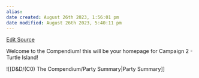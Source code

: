 ```yaml
---
alias: 
date created: August 26th 2023, 1:56:01 pm
date modified: August 26th 2023, 5:40:11 pm
---
```

[Edit Source](https://github.com/bradhaas/TheCompendium-v2/blob/main/The%20Compendium.md)

Welcome to the Compendium! this will be your homepage for Campaign 2 - Turtle Island!

![[D&D/(C0) The Compendium/Party Summary|Party Summary]]